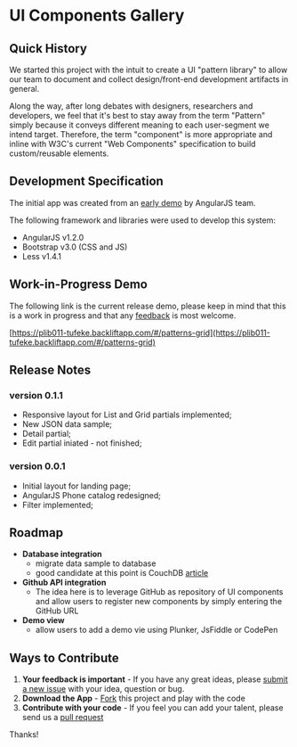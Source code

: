 # UI Components Gallery

## Quick History

We started this project with the intuit to create a UI "pattern library" to allow our team to document and collect design/front-end development artifacts in general.

Along the way, after long debates with designers, researchers and developers, we feel that it's best to stay away from the term "Pattern" simply because it conveys different meaning to each user-segment we intend target. Therefore, the term "component" is more appropriate and inline with W3C's current "Web Components" specification to build custom/reusable elements.  



## Development Specification

The initial app was created from an [early demo](http://docs.angularjs.org/tutorial) by AngularJS team.

The following framework and libraries were used to develop this system:

- AngularJS v1.2.0 
- Bootstrap v3.0 (CSS and JS)
- Less v1.4.1
 
## Work-in-Progress Demo

The following link is the current release demo, please keep in mind that this is a work in progress and that any [feedback](https://github.com/mpaiva-tr/UI-Components-Gallery/issues/new)  is most welcome.

[https://plib011-tufeke.backliftapp.com/#/patterns-grid](https://plib011-tufeke.backliftapp.com/#/patterns-grid)


## Release Notes

### version 0.1.1
- Responsive layout for List and Grid partials implemented;
- New JSON data sample;
- Detail partial;
- Edit partial iniated - not finished; 

### version 0.0.1
- Initial layout for landing page;
- AngularJS Phone catalog redesigned;
- Filter implemented;

## Roadmap

- **Database integration**
	- migrate data sample to database
	- good candidate at this point is CouchDB [article](http://mircozeiss.com/sync-multiple-angularjs-apps-without-server-via-pouchdb/)
- **Github API integration**
	-  The idea here is to leverage GitHub as repository of UI components and allow users to register new components by simply entering the GitHub URL
- **Demo view**
	- allow users to add a demo vie using Plunker, JsFiddle or CodePen



## Ways to Contribute

1. **Your feedback is important** - If you have any great ideas, please [submit a new issue](https://github.com/mpaiva-tr/UI-Components-Gallery/issues/new) with your idea, question or bug.
2. **Download the App** - [Fork](http://help.github.com/forking/) this project and play with the code
3. **Contribute with your code** - If you feel you can add your talent, please send us a [pull request](http://help.github.com/pull-requests/)

Thanks!